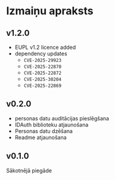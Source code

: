 # Izmaiņu apraksts

## v1.2.0

* EUPL v1.2 licence added
* dependency updates
  * `CVE-2025-29923`
  * `CVE-2025-22870`
  * `CVE-2025-22872`
  * `CVE-2025-30204`
  * `CVE-2025-22869`

## v0.2.0

* personas datu auditācijas pieslēgšana
* IDAuth biblioteku atjaunošana
* Personas datu dzēšana
* Readme atjaunošana

## v0.1.0

Sākotnējā piegāde
